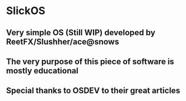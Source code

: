 # SlickOS
## Very simple OS (Still WIP) developed by ReetFX/Slushher/ace@snows 
## The very purpose of this piece of software is mostly educational
## Special thanks to OSDEV to their great articles
